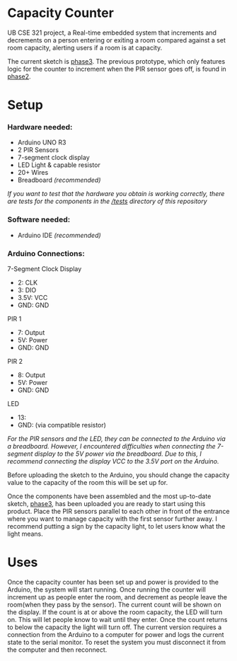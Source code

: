 # Capacity Counter
UB CSE 321 project, a Real-time embedded system that increments and decrements on a person entering or exiting a room compared against a set room capacity, alerting users if a room is at capacity.

The current sketch is [phase3](phase3/). The previous prototype, which only features logic for the counter to increment when the PIR sensor goes off, is found in [phase2](phase2/).

# Setup

### Hardware needed:
- Arduino UNO R3
- 2 PIR Sensors
- 7-segment clock display
- LED Light & capable resistor
- 20+ Wires
- Breadboard _(recommended)_ 

_If you want to test that the hardware you obtain is working correctly, there are tests for the components in the [/tests](tests/) directory of this repository_

### Software needed:
- Arduino IDE _(recommended)_ 

### Arduino Connections:
7-Segment Clock Display
- 2: CLK
- 3: DIO
- 3.5V: VCC
- GND: GND

PIR 1
- 7: Output
- 5V: Power
- GND: GND

PIR 2
- 8: Output
- 5V: Power
- GND: GND

LED
-  13:
-  GND: (via compatible resistor)

_For the PIR sensors and the LED, they can be connected to the Arduino via a breadboard. However, I encountered difficulties when connecting the 7-segment display to the 5V power via the breadboard. Due to this, I recommend connecting the display VCC to the 3.5V port on the Arduino._

Before uploading the sketch to the Arduino, you should change the capacity value to the capacity of the room this will be set up for.

Once the components have been assembled and the most up-to-date sketch, [phase3](phase3/), has been uploaded you are ready to start using this product. Place the PIR sensors parallel to each other in front of the entrance where you want to manage capacity with the first sensor further away. I recommend putting a sign by the capacity light, to let users know what the light means.

# Uses

Once the capacity counter has been set up and power is provided to the Arduino, the system will start running. Once running the counter will increment up as people enter the room, and decrement as people leave the room(when they pass by the sensor). The current count will be shown on the display. If the count is at or above the room capacity, the LED will turn on. This will let people know to wait until they enter. Once the count returns to below the capacity the light will turn off. The current version requires a connection from the Arduino to a computer for power and logs the current state to the serial monitor. To reset the system you must disconnect it from the computer and then reconnect. 

